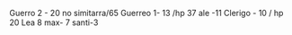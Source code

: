 Guerro 2 - 20 no simitarra/65
Guerreo 1- 13 /hp 37
ale -11
Clerigo - 10 / hp 20
Lea 8
max- 7
santi-3



